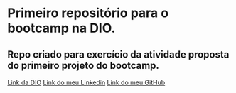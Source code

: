 # Primeiro repositório para o bootcamp na DIO.

## Repo criado para exercício da atividade proposta do primeiro projeto do bootcamp.

[Link da DIO](https://www.dio.me/)
[Link do meu Linkedin](https://www.linkedin.com/in/leonidas-ferreira/)
[Link do meu GitHub](https://github.com/drawanz)
